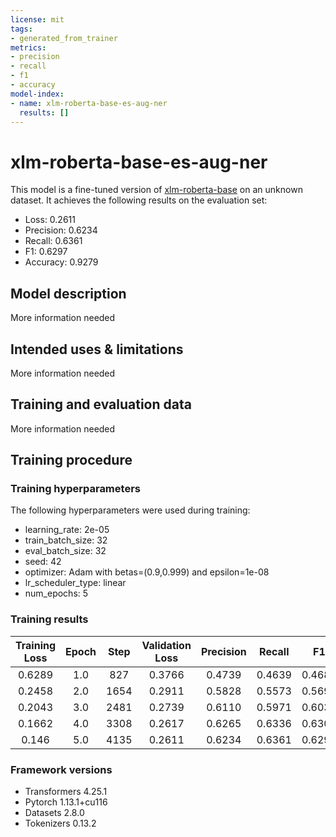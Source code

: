 ```yaml
---
license: mit
tags:
- generated_from_trainer
metrics:
- precision
- recall
- f1
- accuracy
model-index:
- name: xlm-roberta-base-es-aug-ner
  results: []
---
```


<!-- This model card has been generated automatically according to the information the Trainer had access to. You
should probably proofread and complete it, then remove this comment. -->

# xlm-roberta-base-es-aug-ner

This model is a fine-tuned version of [xlm-roberta-base](https://huggingface.co/xlm-roberta-base) on an unknown dataset.
It achieves the following results on the evaluation set:
- Loss: 0.2611
- Precision: 0.6234
- Recall: 0.6361
- F1: 0.6297
- Accuracy: 0.9279

## Model description

More information needed

## Intended uses & limitations

More information needed

## Training and evaluation data

More information needed

## Training procedure

### Training hyperparameters

The following hyperparameters were used during training:
- learning_rate: 2e-05
- train_batch_size: 32
- eval_batch_size: 32
- seed: 42
- optimizer: Adam with betas=(0.9,0.999) and epsilon=1e-08
- lr_scheduler_type: linear
- num_epochs: 5

### Training results

| Training Loss | Epoch | Step | Validation Loss | Precision | Recall | F1     | Accuracy |
|:-------------:|:-----:|:----:|:---------------:|:---------:|:------:|:------:|:--------:|
| 0.6289        | 1.0   | 827  | 0.3766          | 0.4739    | 0.4639 | 0.4688 | 0.8968   |
| 0.2458        | 2.0   | 1654 | 0.2911          | 0.5828    | 0.5573 | 0.5698 | 0.9202   |
| 0.2043        | 3.0   | 2481 | 0.2739          | 0.6110    | 0.5971 | 0.6039 | 0.9256   |
| 0.1662        | 4.0   | 3308 | 0.2617          | 0.6265    | 0.6336 | 0.6300 | 0.9282   |
| 0.146         | 5.0   | 4135 | 0.2611          | 0.6234    | 0.6361 | 0.6297 | 0.9279   |


### Framework versions

- Transformers 4.25.1
- Pytorch 1.13.1+cu116
- Datasets 2.8.0
- Tokenizers 0.13.2

